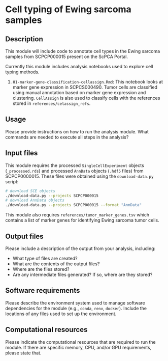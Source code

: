 # Cell typing of Ewing sarcoma samples

## Description

This module will include code to annotate cell types in the Ewing sarcoma samples from SCPCP000015 present on the ScPCA Portal.

Currently this module includes analysis notebooks used to explore cell typing methods.

1. `01-marker-gene-classification-cellassign.Rmd`: This notebook looks at marker gene expression in SCPCS000490.
Tumor cells are classified using manual annotation based on marker gene expression and clustering.
`CellAssign` is also used to classify cells with the references stored in `references/celassign_refs`.

## Usage

Please provide instructions on how to run the analysis module.
What commands are needed to execute all steps in the analysis?

## Input files

This module requires the processed `SingleCellExperiment` objects (`_processed.rds`) and processed `AnnData` objects (`.hdf5` files) from SCPCP0000015.
These files were obtained using the `download-data.py` script:

```sh
# download SCE objects
./download-data.py --projects SCPCP000015
# download AnnData objects
./download-data.py --projects SCPCP000015 --format "AnnData"
```
This module also requires `references/tumor_marker_genes.tsv` which contains a list of marker genes for identifying Ewing sarcoma tumor cells.

## Output files

Please include a description of the output from your analysis, including:

- What type of files are created?
- What are the contents of the output files?
- Where are the files stored?
- Are any intermediate files generated?
If so, where are they stored?

## Software requirements

Please describe the environment system used to manage software dependencies for the module (e.g., `conda`, `renv`, `docker`).
Include the locations of any files used to set up the environment.

## Computational resources

Please indicate the computational resources that are required to run the module.
If there are specific memory, CPU, and/or GPU requirements, please state that.
